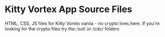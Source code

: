 # Kitty Vortex App Source Files
HTML, CSS, JS files for Kitty Vortex vanila - no crypto lives here. If you're looking for the crypto files try the /sol/ or /cdc/ folders
